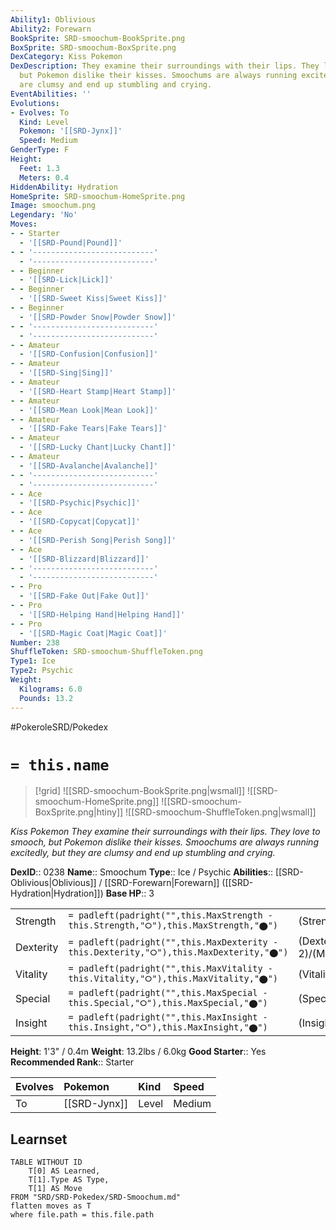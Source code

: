 ```yaml
---
Ability1: Oblivious
Ability2: Forewarn
BookSprite: SRD-smoochum-BookSprite.png
BoxSprite: SRD-smoochum-BoxSprite.png
DexCategory: Kiss Pokemon
DexDescription: They examine their surroundings with their lips. They love to smooch,
  but Pokemon dislike their kisses. Smoochums are always running excitedly, but they
  are clumsy and end up stumbling and crying.
EventAbilities: ''
Evolutions:
- Evolves: To
  Kind: Level
  Pokemon: '[[SRD-Jynx]]'
  Speed: Medium
GenderType: F
Height:
  Feet: 1.3
  Meters: 0.4
HiddenAbility: Hydration
HomeSprite: SRD-smoochum-HomeSprite.png
Image: smoochum.png
Legendary: 'No'
Moves:
- - Starter
  - '[[SRD-Pound|Pound]]'
- - '---------------------------'
  - '---------------------------'
- - Beginner
  - '[[SRD-Lick|Lick]]'
- - Beginner
  - '[[SRD-Sweet Kiss|Sweet Kiss]]'
- - Beginner
  - '[[SRD-Powder Snow|Powder Snow]]'
- - '---------------------------'
  - '---------------------------'
- - Amateur
  - '[[SRD-Confusion|Confusion]]'
- - Amateur
  - '[[SRD-Sing|Sing]]'
- - Amateur
  - '[[SRD-Heart Stamp|Heart Stamp]]'
- - Amateur
  - '[[SRD-Mean Look|Mean Look]]'
- - Amateur
  - '[[SRD-Fake Tears|Fake Tears]]'
- - Amateur
  - '[[SRD-Lucky Chant|Lucky Chant]]'
- - Amateur
  - '[[SRD-Avalanche|Avalanche]]'
- - '---------------------------'
  - '---------------------------'
- - Ace
  - '[[SRD-Psychic|Psychic]]'
- - Ace
  - '[[SRD-Copycat|Copycat]]'
- - Ace
  - '[[SRD-Perish Song|Perish Song]]'
- - Ace
  - '[[SRD-Blizzard|Blizzard]]'
- - '---------------------------'
  - '---------------------------'
- - Pro
  - '[[SRD-Fake Out|Fake Out]]'
- - Pro
  - '[[SRD-Helping Hand|Helping Hand]]'
- - Pro
  - '[[SRD-Magic Coat|Magic Coat]]'
Number: 238
ShuffleToken: SRD-smoochum-ShuffleToken.png
Type1: Ice
Type2: Psychic
Weight:
  Kilograms: 6.0
  Pounds: 13.2
---
```


#PokeroleSRD/Pokedex

# `= this.name`

> [!grid]
> ![[SRD-smoochum-BookSprite.png|wsmall]]
> ![[SRD-smoochum-HomeSprite.png]]
> ![[SRD-smoochum-BoxSprite.png|htiny]]
> ![[SRD-smoochum-ShuffleToken.png|wsmall]]


*Kiss Pokemon*
*They examine their surroundings with their lips. They love to smooch, but Pokemon dislike their kisses. Smoochums are always running excitedly, but they are clumsy and end up stumbling and crying.*

**DexID**:: 0238
**Name**:: Smoochum
**Type**:: Ice / Psychic
**Abilities**:: [[SRD-Oblivious|Oblivious]] / [[SRD-Forewarn|Forewarn]] ([[SRD-Hydration|Hydration]])
**Base HP**:: 3

|           |                                                                                        |                                          |
| --------- | -------------------------------------------------------------------------------------- | ---------------------------------------- |
| Strength  | `= padleft(padright("",this.MaxStrength - this.Strength,"⭘"),this.MaxStrength,"⬤")`    | (Strength::1)/(MaxStrength::3)   |
| Dexterity | `= padleft(padright("",this.MaxDexterity - this.Dexterity,"⭘"),this.MaxDexterity,"⬤")` | (Dexterity:: 2)/(MaxDexterity::4) |
| Vitality  | `= padleft(padright("",this.MaxVitality - this.Vitality,"⭘"),this.MaxVitality,"⬤")`    | (Vitality::1)/(MaxVitality::2)   |
| Special   | `= padleft(padright("",this.MaxSpecial - this.Special,"⭘"),this.MaxSpecial,"⬤")`       | (Special::2)/(MaxSpecial::5)     |
| Insight   | `= padleft(padright("",this.MaxInsight - this.Insight,"⭘"),this.MaxInsight,"⬤")`       | (Insight::2)/(MaxInsight::4)     |

**Height**: 1'3" / 0.4m
**Weight**: 13.2lbs / 6.0kg
**Good Starter**:: Yes
**Recommended Rank**:: Starter

| Evolves   | Pokemon      | Kind   | Speed   |
|:----------|:-------------|:-------|:--------|
| To        | [[SRD-Jynx]] | Level  | Medium  |

## Learnset

```dataview
TABLE WITHOUT ID
    T[0] AS Learned,
    T[1].Type AS Type,
    T[1] AS Move
FROM "SRD/SRD-Pokedex/SRD-Smoochum.md"
flatten moves as T
where file.path = this.file.path
```
